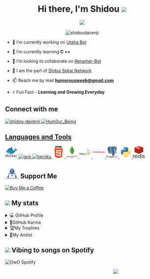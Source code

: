 
<h1 align="center">Hi there, I'm Shidou <img src="https://raw.githubusercontent.com/MartinHeinz/MartinHeinz/master/wave.gif" width="45px"> </h1>

<p align="center">
  <a href="https://github.com/DenverCoder1/readme-typing-svg"><img src="https://readme-typing-svg.herokuapp.com?font=calibri&color=621AF7&size=30&center=true&lines=as+a+Learner;as+a+Self+Taught+Coder;as+a+Weeb"></a>
</p>

<p align="center"> 
<img src="https://komarev.com/ghpvc/?username=shidoudairenji&label=Github%20Profile%20views&color=f40101&style=flat" alt="shidoudairenji" /> </p> 

- 🔭 I’m currently working on [Utaha Bot](https://github.com/ShidouDairenji/recommended-list)

- 🌱 I’m currently learning **C ++**

- 👯 I’m looking to collaborate on [Renamer-Bot](https://github.com/Wolfy024/Renamer-Bot)

- 🤝 I am the part of [Shibui Sekai Network](https://t.me/ShibuiSekai)

- 📫 Reach me by mail **humorousweeb@gmail.com**

- ⚡ Fun Fact - **Learning and Growing Everyday**

## **Connect with me**
<p align="left">
<a href="https://stackoverflow.com/users/16135246/shidou-dairenji" target="blank"><img align="center" src="https://raw.githubusercontent.com/rahuldkjain/github-profile-readme-generator/master/src/images/icons/Social/stack-overflow.svg" alt="shidou-dairenji" height="40" width="50" </a> <a href="https://t.me/Hum0ur_Being" target="blank"><img align="center" src="https://upload.wikimedia.org/wikipedia/commons/8/83/Telegram_2019_Logo.svg" alt="Hum0ur_Being" height="50" width="60"</a>
</p>

## **Languages and Tools**

<p align="left"> <a href="https://www.docker.com/" target="_blank"> <img src="https://raw.githubusercontent.com/devicons/devicon/master/icons/docker/docker-original-wordmark.svg" alt="docker" width="40" height="40"/> </a> <a href="https://cloud.google.com" target="_blank"> <img src="https://www.vectorlogo.zone/logos/google_cloud/google_cloud-icon.svg" alt="gcp" width="40" height="40"/> </a> <a href="https://heroku.com" target="_blank"> <img src="https://www.vectorlogo.zone/logos/heroku/heroku-icon.svg" alt="heroku" width="40" height="40"/> </a> <a href="https://www.w3.org/html/" target="_blank"> <img src="https://raw.githubusercontent.com/devicons/devicon/master/icons/html5/html5-original-wordmark.svg" alt="html5" width="40" height="40"/> </a> <a href="https://www.mongodb.com/" target="_blank"> <img src="https://raw.githubusercontent.com/devicons/devicon/master/icons/mongodb/mongodb-original-wordmark.svg" alt="mongodb" width="40" height="40"/> </a> <a href="https://www.mysql.com/" target="_blank"> <img src="https://raw.githubusercontent.com/devicons/devicon/master/icons/mysql/mysql-original-wordmark.svg" alt="mysql" width="40" height="40"/> </a> <a href="https://www.oracle.com/" target="_blank"> <img src="https://raw.githubusercontent.com/devicons/devicon/master/icons/oracle/oracle-original.svg" alt="oracle" width="40" height="40"/> </a> <a href="https://www.postgresql.org" target="_blank"> <img src="https://raw.githubusercontent.com/devicons/devicon/master/icons/postgresql/postgresql-original-wordmark.svg" alt="postgresql" width="40" height="40"/> </a> <a href="https://www.python.org" target="_blank"> <img src="https://raw.githubusercontent.com/devicons/devicon/master/icons/python/python-original.svg" alt="python" width="40" height="40"/> </a> <a href="https://redis.io" target="_blank"> <img src="https://raw.githubusercontent.com/devicons/devicon/master/icons/redis/redis-original-wordmark.svg" alt="redis" width="40" height="40"/> </a> </p>

 
## <img src = https://github.com/ShidouDairenji/ShidouDairenji/blob/main/assests/work.gif width = 45> **Support Me**

<p><a href='https://ko-fi.com/N4N54Z6H7' target='_blank'><img height='50' style='border:0px;height:0px;' src='https://cdn.ko-fi.com/cdn/kofi3.png?v=2' border='0' alt='Buy Me a Coffee' /></a></p>

## <img src = https://i.giphy.com/media/IzLejEn5juzsLN4AqX/giphy.webp width = 30> My stats


<details> 
  <summary>💻 GitHub Profile</summary>
  <br/>
<p align="left"> <img alt="Shidou's Github Stats" src="https://bad-apple-github-readme.vercel.app/api?show_bg=1&username=shidoudairenji&count_private=true&show_icons=true&theme=buefy&include_all_commits=true&locale=en">
<img src="https://github-readme-streak-stats.herokuapp.com/?user=shidoudairenji&" alt="shidoudairenji"> </p>

[![Ashutosh's github activity graph](https://activity-graph.herokuapp.com/graph?username=ShidouDairenji&theme=redical)](https://github.com/ashutosh00710/github-readme-activity-graph)
</details>
<details> 
  <summary>🔖GitHub Karma</summary>
  <br/>
  
[![Source Karma badge for @ShidouDairenji](https://sourcekarma-og.vercel.app/api/ShidouDairenji/github)](https://sourcekarma.vercel.app/ShidouDairenji)

</details>



<details> 
  <summary>🏆My Trophies</summary>
 <br/>

![trophy](https://github-profile-trophy.vercel.app/?username=ShidouDairenji&rank=SECRET,SSS,SS,S,AAA,AA,A,B&row=2&column=3&theme=onedark&no-frame=true
)
</details>


<details> 
  <summary>🎐My Anilist</summary>
  <br/>
<!-- ANILIST_ACTIVITY:start -->

-   📖 Dropped [Doutei Zetsumetsu Rettou](https://anilist.co/manga/108699) (11:25, 10 January 2022)
-   📖 Read chapter 1 - 28 of [Urenai Mangaka to Sewaki no Onryou-san](https://anilist.co/manga/125353) (08:08, 10 January 2022)
-   📖 Read chapter 7 - 10 of [Shachiku Succubus no Hanashi](https://anilist.co/manga/106688) (06:32, 10 January 2022)
-   📖 Read chapter 65 of [Juujika no Rokunin](https://anilist.co/manga/116671) (18:47, 08 January 2022)
-   📖 Completed [Sun-Ken Rock](https://anilist.co/manga/38848) (11:55, 08 January 2022)

<!-- ANILIST_ACTIVITY:end -->

</details>


 ## <img src = https://media.tenor.com/images/48ea3cc3a4365e637c37b5fe4f312de7/tenor.gif width = 30> **Vibing to songs on Spotify**


![OwO Spotify](https://spotify-recently-played-readme.vercel.app/api?user=qi65z59nzvoaolvks8876vxbr&count=5)



<img src = https://media.tenor.com/images/d1b53d8835e48385117d86281d4681cc/tenor.gif width = 150 align = "right">

